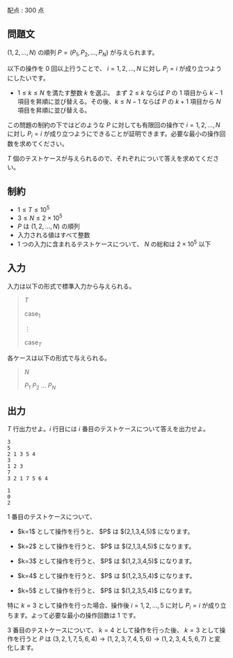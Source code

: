 配点 : $300$ 点

## 問題文

$(1,2,\dots,N)$ の順列 $P=(P_1,P_2,\dots,P_N)$ が与えられます。

以下の操作を $0$ 回以上行うことで、 $i=1,2,\dots,N$ に対し $P_i=i$ が成り立つようにしたいです。

- $1 \leq k \leq N$ を満たす整数 $k$ を選ぶ。 まず $2 \leq k$ ならば $P$ の $1$ 項目から $k-1$ 項目を昇順に並び替える。その後、$k \leq N-1$ ならば $P$ の $k+1$ 項目から $N$ 項目を昇順に並び替える。

この問題の制約の下ではどのような $P$ に対しても有限回の操作で $i=1,2,\dots,N$ に対し $P_i=i$ が成り立つようにできることが証明できます。必要な最小の操作回数を求めてください。

$T$ 個のテストケースが与えられるので、それぞれについて答えを求めてください。

## 制約

- $1 \leq T \leq 10^5$
- $3 \leq N \leq 2 \times 10^5$
- $P$ は $(1,2,\dots,N)$ の順列
- 入力される値はすべて整数
- $1$ つの入力に含まれるテストケースについて、 $N$ の総和は $2 \times 10^5$ 以下

## 入力

入力は以下の形式で標準入力から与えられる。

> $T$
> 
> $\mathrm{case}_1$
> 
> $\vdots$
> 
> $\mathrm{case}_T$

各ケースは以下の形式で与えられる。

> $N$
> 
> $P_1$ $P_2$ $\dots$ $P_N$

## 出力

$T$ 行出力せよ。$i$ 行目には $i$ 番目のテストケースについて答えを出力せよ。

```input1
3
5
2 1 3 5 4
3
1 2 3
7
3 2 1 7 5 6 4
```

```output1
1
0
2
```

$1$ 番目のテストケースについて、

- <p>$k=1$ として操作を行うと、 $P$ は $(2,1,3,4,5)$ になります。</p>
- <p>$k=2$ として操作を行うと、 $P$ は $(2,1,3,4,5)$ になります。</p>
- <p>$k=3$ として操作を行うと、 $P$ は $(1,2,3,4,5)$ になります。</p>
- <p>$k=4$ として操作を行うと、 $P$ は $(1,2,3,5,4)$ になります。</p>
- <p>$k=5$ として操作を行うと、 $P$ は $(1,2,3,5,4)$ になります。</p>

特に $k=3$ として操作を行った場合、操作後 $i=1,2,\dots,5$ に対し $P_i=i$ が成り立ちます。よって必要な最小の操作回数は $1$ です。

$3$ 番目のテストケースについて、 $k=4$ として操作を行った後、 $k=3$ として操作を行うと $P$ は $(3,2,1,7,5,6,4)\rightarrow (1,2,3,7,4,5,6) \rightarrow (1,2,3,4,5,6,7)$ と変化します。